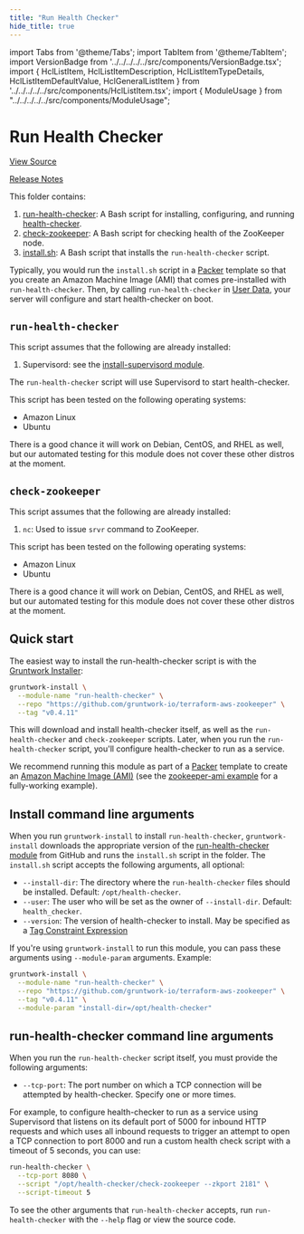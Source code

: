 ```yaml
---
title: "Run Health Checker"
hide_title: true
---
```


import Tabs from '@theme/Tabs';
import TabItem from '@theme/TabItem';
import VersionBadge from '../../../../../src/components/VersionBadge.tsx';
import { HclListItem, HclListItemDescription, HclListItemTypeDetails, HclListItemDefaultValue, HclGeneralListItem } from '../../../../../src/components/HclListItem.tsx';
import { ModuleUsage } from "../../../../../src/components/ModuleUsage";

<VersionBadge repoTitle="ZooKeeper" version="0.12.0" lastModifiedVersion="0.11.1"/>

# Run Health Checker

<a href="https://github.com/gruntwork-io/terraform-aws-zookeeper/tree/main/modules/run-health-checker" className="link-button" title="View the source code for this module in GitHub.">View Source</a>

<a href="https://github.com/gruntwork-io/terraform-aws-zookeeper/releases/tag/v0.11.1" className="link-button" title="Release notes for only versions which impacted this module.">Release Notes</a>

This folder contains:

1.  [run-health-checker](https://github.com/gruntwork-io/terraform-aws-zookeeper/tree/main/modules/run-health-checker/bin/run-health-checker): A Bash script for installing, configuring, and running [health-checker](https://github.com/gruntwork-io/health-checker).
2.  [check-zookeeper](https://github.com/gruntwork-io/terraform-aws-zookeeper/tree/main/modules/run-health-checker/bin/check-zookeeper): A Bash script for checking health of the ZooKeeper node.
3.  [install.sh](https://github.com/gruntwork-io/terraform-aws-zookeeper/tree/main/modules/run-health-checker/install.sh): A Bash script that installs the `run-health-checker` script.

Typically, you would run the `install.sh` script in a [Packer](https://www.packer.io/) template so that you create an Amazon
Machine Image (AMI) that comes pre-installed with `run-health-checker`. Then, by calling `run-health-checker` in [User Data](http://docs.aws.amazon.com/AWSEC2/latest/UserGuide/user-data.html), your server will configure and start health-checker
on boot.

## `run-health-checker`

This script assumes that the following are already installed:

1.  Supervisord: see the [install-supervisord module](https://github.com/gruntwork-io/terraform-aws-zookeeper/tree/main/modules/install-supervisord).

The `run-health-checker` script will use Supervisord to start health-checker.

This script has been tested on the following operating systems:

*   Amazon Linux
*   Ubuntu

There is a good chance it will work on Debian, CentOS, and RHEL as well, but our automated testing for this
module does not cover these other distros at the moment.

## `check-zookeeper`

This script assumes that the following are already installed:

1.  `nc`: Used to issue `srvr` command to ZooKeeper.

This script has been tested on the following operating systems:

*   Amazon Linux
*   Ubuntu

There is a good chance it will work on Debian, CentOS, and RHEL as well, but our automated testing for this
module does not cover these other distros at the moment.

## Quick start

The easiest way to install the run-health-checker script is with the [Gruntwork Installer](https://github.com/gruntwork-io/gruntwork-installer):

```bash
gruntwork-install \
  --module-name "run-health-checker" \
  --repo "https://github.com/gruntwork-io/terraform-aws-zookeeper" \
  --tag "v0.4.11"
```

This will download and install health-checker itself, as well as the `run-health-checker` and  `check-zookeeper` scripts. Later, when you run the
`run-health-checker` script, you'll configure health-checker to run as a service.

We recommend running this module as part of a [Packer](https://www.packer.io/) template to create an [Amazon Machine Image
(AMI)](http://docs.aws.amazon.com/AWSEC2/latest/UserGuide/AMIs.html) (see the [zookeeper-ami
example](https://github.com/gruntwork-io/terraform-aws-zookeeper/tree/main/examples/zookeeper-ami) for a fully-working example).

## Install command line arguments

When you run `gruntwork-install` to install `run-health-checker`, `gruntwork-install` downloads the appropriate version
of the [run-health-checker module](https://github.com/gruntwork-io/terraform-aws-zookeeper/tree/main/modules/run-health-checker) from GitHub and runs the `install.sh` script in the folder.
The `install.sh` script accepts the following arguments, all optional:

*   `--install-dir`: The directory where the `run-health-checker` files should be installed. Default: `/opt/health-checker`.
*   `--user`: The user who will be set as the owner of `--install-dir`. Default: `health_checker`.
*   `--version`: The version of health-checker to install. May be specified as a [Tag Constraint Expression](https://github.com/gruntwork-io/fetch#tag-constraint-expressions)

If you're using `gruntwork-install` to run this module, you can pass these arguments using `--module-param` arguments.
Example:

```bash
gruntwork-install \
  --module-name "run-health-checker" \
  --repo "https://github.com/gruntwork-io/terraform-aws-zookeeper" \
  --tag "v0.4.11" \
  --module-param "install-dir=/opt/health-checker"
```

## run-health-checker command line arguments

When you run the `run-health-checker` script itself, you must provide the following arguments:

*   `--tcp-port`: The port number on which a TCP connection will be attempted by health-checker. Specify one or more times.

For example, to configure health-checker to run as a service using Supervisord that listens on its default port of 5000
for inbound HTTP requests and which uses all inbound requests to trigger an attempt to open a TCP connection to port
8000 and run a custom health check script with a timeout of 5 seconds, you can use:

```bash
run-health-checker \
  --tcp-port 8080 \
  --script "/opt/health-checker/check-zookeeper --zkport 2181" \
  --script-timeout 5
```

To see the other arguments that `run-health-checker` accepts, run `run-health-checker` with the `--help` flag or view
the source code.


<!-- ##DOCS-SOURCER-START
{
  "originalSources": [
    "https://github.com/gruntwork-io/terraform-aws-zookeeper/tree/main/modules/run-health-checker/readme.md",
    "https://github.com/gruntwork-io/terraform-aws-zookeeper/tree/main/modules/run-health-checker/variables.tf",
    "https://github.com/gruntwork-io/terraform-aws-zookeeper/tree/main/modules/run-health-checker/outputs.tf"
  ],
  "sourcePlugin": "module-catalog-api",
  "hash": "a51d27c508c07984c94cf29a2da2c5e2"
}
##DOCS-SOURCER-END -->
